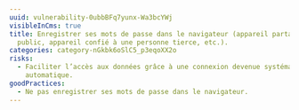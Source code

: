 ```yaml
---
uuid: vulnerability-0ubbBFq7yunx-Wa3bcYWj
visibleInCms: true
title: Enregistrer ses mots de passe dans le navigateur (appareil partagé, poste
  public, appareil confié à une personne tierce, etc.).
categories: category-nGkbk6oSlC5_p3eqoXX2o
risks:
  - Faciliter l’accès aux données grâce à une connexion devenue systématiquement
    automatique.
goodPractices:
  - Ne pas enregistrer ses mots de passe dans le navigateur.
---
```

